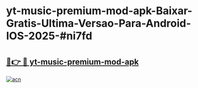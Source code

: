 # yt-music-premium-mod-apk-Baixar-Gratis-Ultima-Versao-Para-Android-IOS-2025-#ni7fd

# <h2><a href="https://ainizakaria.my?title=yt-music-premium-mod-apk&ref=22M">🔗👉 🔴 yt-music-premium-mod-apk</a></h2>

[![acn](https://github.com/user-attachments/assets/0f9c940e-d8b0-45ae-aac7-cd30a18b3e1c)](https://ainizakaria.my?title=yt-music-premium-mod-apk&ref=22M)

